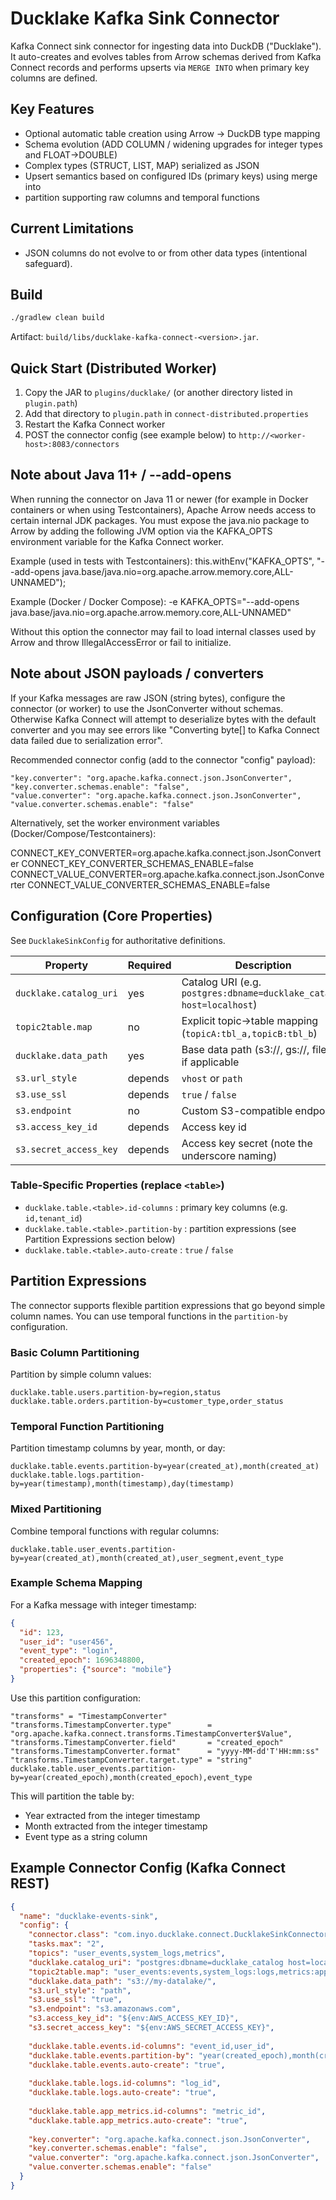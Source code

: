 # Ducklake Kafka Sink Connector

Kafka Connect sink connector for ingesting data into DuckDB ("Ducklake"). It auto-creates and evolves tables from Arrow schemas derived from Kafka Connect records and performs upserts via `MERGE INTO` when primary key columns are defined.

## Key Features
- Optional automatic table creation using Arrow -> DuckDB type mapping
- Schema evolution (ADD COLUMN / widening upgrades for integer types and FLOAT→DOUBLE)
- Complex types (STRUCT, LIST, MAP) serialized as JSON
- Upsert semantics based on configured IDs (primary keys) using merge into
- partition supporting raw columns and temporal functions

## Current Limitations
- JSON columns do not evolve to or from other data types (intentional safeguard).

## Build
```bash
./gradlew clean build
```
Artifact: `build/libs/ducklake-kafka-connect-<version>.jar`.

## Quick Start (Distributed Worker)
1. Copy the JAR to `plugins/ducklake/` (or another directory listed in `plugin.path`)
2. Add that directory to `plugin.path` in `connect-distributed.properties`
3. Restart the Kafka Connect worker
4. POST the connector config (see example below) to `http://<worker-host>:8083/connectors`

## Note about Java 11+ / --add-opens
When running the connector on Java 11 or newer (for example in Docker containers or when using Testcontainers), Apache Arrow needs access to certain internal JDK packages. You must expose the java.nio package to Arrow by adding the following JVM option via the KAFKA_OPTS environment variable for the Kafka Connect worker.

Example (used in tests with Testcontainers):
this.withEnv("KAFKA_OPTS", "--add-opens java.base/java.nio=org.apache.arrow.memory.core,ALL-UNNAMED");

Example (Docker / Docker Compose):
-e KAFKA_OPTS="--add-opens java.base/java.nio=org.apache.arrow.memory.core,ALL-UNNAMED"

Without this option the connector may fail to load internal classes used by Arrow and throw IllegalAccessError or fail to initialize.

## Note about JSON payloads / converters
If your Kafka messages are raw JSON (string bytes), configure the connector (or worker) to use the JsonConverter without schemas. Otherwise Kafka Connect will attempt to deserialize bytes with the default converter and you may see errors like "Converting byte[] to Kafka Connect data failed due to serialization error".

Recommended connector config (add to the connector "config" payload):
```
"key.converter": "org.apache.kafka.connect.json.JsonConverter",
"key.converter.schemas.enable": "false",
"value.converter": "org.apache.kafka.connect.json.JsonConverter",
"value.converter.schemas.enable": "false"
```
Alternatively, set the worker environment variables (Docker/Compose/Testcontainers):

CONNECT_KEY_CONVERTER=org.apache.kafka.connect.json.JsonConverter
CONNECT_KEY_CONVERTER_SCHEMAS_ENABLE=false
CONNECT_VALUE_CONVERTER=org.apache.kafka.connect.json.JsonConverter
CONNECT_VALUE_CONVERTER_SCHEMAS_ENABLE=false

## Configuration (Core Properties)
See `DucklakeSinkConfig` for authoritative definitions.

| Property               | Required | Description                                                          |
|------------------------|----------|----------------------------------------------------------------------|
| `ducklake.catalog_uri` | yes      | Catalog URI (e.g. `postgres:dbname=ducklake_catalog host=localhost`) |
| `topic2table.map`      | no       | Explicit topic→table mapping (`topicA:tbl_a,topicB:tbl_b`)           |
| `ducklake.data_path`   | yes      | Base data path (s3://, gs://, file://) if applicable                 |
| `s3.url_style`         | depends  | `vhost` or `path`                                                    |
| `s3.use_ssl`           | depends  | `true` / `false`                                                     |
| `s3.endpoint`          | no       | Custom S3-compatible endpoint                                        |
| `s3.access_key_id`     | depends  | Access key id                                                        |
| `s3.secret_access_key` | depends  | Access key secret (note the underscore naming)                       |

### Table-Specific Properties (replace `<table>`)
- `ducklake.table.<table>.id-columns` : primary key columns (e.g. `id,tenant_id`)
- `ducklake.table.<table>.partition-by` : partition expressions (see Partition Expressions section below)
- `ducklake.table.<table>.auto-create` : `true` / `false`

## Partition Expressions

The connector supports flexible partition expressions that go beyond simple column names. You can use temporal functions in the `partition-by` configuration.

### Basic Column Partitioning
Partition by simple column values:
```
ducklake.table.users.partition-by=region,status
ducklake.table.orders.partition-by=customer_type,order_status
```

### Temporal Function Partitioning
Partition timestamp columns by year, month, or day:
```
ducklake.table.events.partition-by=year(created_at),month(created_at)
ducklake.table.logs.partition-by=year(timestamp),month(timestamp),day(timestamp)
```

### Mixed Partitioning
Combine temporal functions with regular columns:
```
ducklake.table.user_events.partition-by=year(created_at),month(created_at),user_segment,event_type
```

### Example Schema Mapping
For a Kafka message with integer timestamp:
```json
{
  "id": 123,
  "user_id": "user456",
  "event_type": "login",
  "created_epoch": 1696348800,
  "properties": {"source": "mobile"}
}
```

Use this partition configuration:
```
"transforms" = "TimestampConverter"
"transforms.TimestampConverter.type"        = "org.apache.kafka.connect.transforms.TimestampConverter$Value",
"transforms.TimestampConverter.field"       = "created_epoch"
"transforms.TimestampConverter.format"      = "yyyy-MM-dd'T'HH:mm:ss"
"transforms.TimestampConverter.target.type" = "string"     
ducklake.table.user_events.partition-by=year(created_epoch),month(created_epoch),event_type
```

This will partition the table by:
- Year extracted from the integer timestamp
- Month extracted from the integer timestamp  
- Event type as a string column

## Example Connector Config (Kafka Connect REST)

```json
{
  "name": "ducklake-events-sink",
  "config": {
    "connector.class": "com.inyo.ducklake.connect.DucklakeSinkConnector",
    "tasks.max": "2",
    "topics": "user_events,system_logs,metrics",
    "ducklake.catalog_uri": "postgres:dbname=ducklake_catalog host=localhost user=duck password=duck",
    "topic2table.map": "user_events:events,system_logs:logs,metrics:app_metrics",
    "ducklake.data_path": "s3://my-datalake/",
    "s3.url_style": "path",
    "s3.use_ssl": "true",
    "s3.endpoint": "s3.amazonaws.com",
    "s3.access_key_id": "${env:AWS_ACCESS_KEY_ID}",
    "s3.secret_access_key": "${env:AWS_SECRET_ACCESS_KEY}",
    
    "ducklake.table.events.id-columns": "event_id,user_id",
    "ducklake.table.events.partition-by": "year(created_epoch),month(created_epoch),event_type",
    "ducklake.table.events.auto-create": "true",
    
    "ducklake.table.logs.id-columns": "log_id",
    "ducklake.table.logs.auto-create": "true",
    
    "ducklake.table.app_metrics.id-columns": "metric_id",
    "ducklake.table.app_metrics.auto-create": "true",
    
    "key.converter": "org.apache.kafka.connect.json.JsonConverter",
    "key.converter.schemas.enable": "false",
    "value.converter": "org.apache.kafka.connect.json.JsonConverter",
    "value.converter.schemas.enable": "false"
  }
}
```

